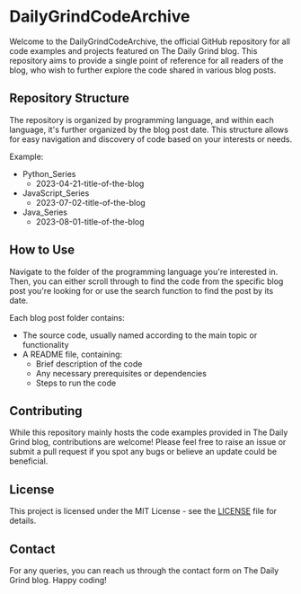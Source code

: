 # DailyGrindCodeArchive

Welcome to the DailyGrindCodeArchive, the official GitHub repository for all code examples and projects featured on The Daily Grind blog. This repository aims to provide a single point of reference for all readers of the blog, who wish to further explore the code shared in various blog posts.

## Repository Structure

The repository is organized by programming language, and within each language, it's further organized by the blog post date. This structure allows for easy navigation and discovery of code based on your interests or needs.

Example:

- Python_Series
  - 2023-04-21-title-of-the-blog
- JavaScript_Series
  - 2023-07-02-title-of-the-blog
- Java_Series
  - 2023-08-01-title-of-the-blog

## How to Use

Navigate to the folder of the programming language you're interested in. Then, you can either scroll through to find the code from the specific blog post you're looking for or use the search function to find the post by its date.

Each blog post folder contains:

- The source code, usually named according to the main topic or functionality
- A README file, containing:
  - Brief description of the code
  - Any necessary prerequisites or dependencies
  - Steps to run the code

## Contributing

While this repository mainly hosts the code examples provided in The Daily Grind blog, contributions are welcome! Please feel free to raise an issue or submit a pull request if you spot any bugs or believe an update could be beneficial.

## License

This project is licensed under the MIT License - see the [LICENSE](LICENSE) file for details.

## Contact

For any queries, you can reach us through the contact form on The Daily Grind blog. Happy coding!
